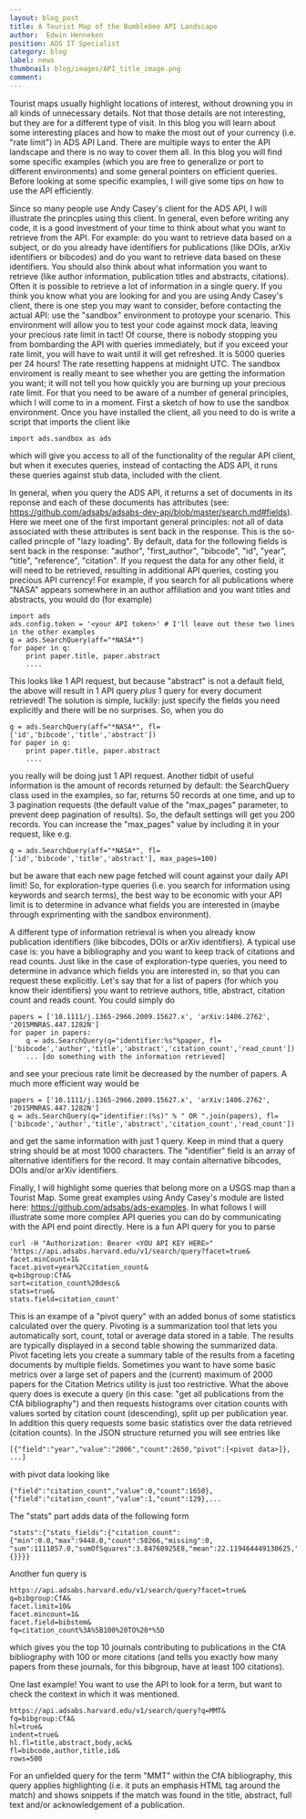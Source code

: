```yaml
---
layout: blog_post
title: A Tourist Map of the Bumblebee API Landscape
author:  Edwin Henneken
position: ADS IT Specialist
category: blog
label: news
thumbnail: blog/images/API_title_image.png
comment:
---
```


Tourist maps usually highlight locations of interest, without drowning you in all kinds of unnecessary details. Not that those details are not interesting, but they are for a different type of visit. In this blog you will learn about some interesting places and how to make the most out of your currency (i.e. "rate limit") in ADS API Land. There are multiple ways to enter the API landscape and there is no way to cover them all. In this blog you will find some specific examples (which you are free to generalize or port to different environments) and some general pointers on efficient queries. Before looking at some specific examples, I will give some tips on how to use the API efficiently.

Since so many people use Andy Casey's client for the ADS API, I will illustrate the princples using this client. In general, even before writing any code, it is a good investment of your time to think about what you want to retrieve from the API. For example: do you want to retrieve data based on a subject, or do you already have identifiers for publications (like DOIs, arXiv identifiers or bibcodes) and do you want to retrieve data based on these identifiers. You should also think about what information you want to retrieve (like author information, publication titles and abstracts, citations). Often it is possible to retrieve a lot of information in a single query. If you think you know what you are looking for and you are using Andy Casey's client, there is one step you may want to consider, before contacting the actual API: use the "sandbox" environment to protoype your scenario. This environment will allow you to test your code against mock data, leaving your precious rate limit in tact! Of course, there is nobody stopping you from bombarding the API with queries immediately, but if you exceed your rate limit, you will have to wait until it will get refreshed. It is 5000 queries per 24 hours! The rate resetting happens at midnight UTC. The sandbox enviroment is really meant to see whether you are getting the information you want; it will not tell you how quickly you are burning up your precious rate limit. For that you need to be aware of a number of general principles, which I will come to in a moment. First a sketch of how to use the sandbox environment. Once you have installed the client, all you need to do is write a script that imports the client like

    import ads.sandbox as ads

which will give you access to all of the functionality of the regular API client, but when it executes queries, instead of contacting the ADS API, it runs these queries against stub data, included with the client. 

In general, when you query the ADS API, it returns a set of documents in its reponse and each of these documents has attributes (see: https://github.com/adsabs/adsabs-dev-api/blob/master/search.md#fields). Here we meet one of the first important general principles: not all of data associated with these attributes is sent back in the response. This is the so-called princple of "lazy loading". By default, data for the following fields is sent back in the response: "author", "first_author", "bibcode", "id", "year", "title", "reference", "citation". If you request the data for any other field, it will need to be retrieved, resulting in additional API queries, costing you precious API currency! For example, if you search for all publications where "NASA" appears somewhere in an author affiliation and you want titles and abstracts, you would do (for example)

    import ads
	ads.config.token = '<your API token>' # I'll leave out these two lines in the other examples
	q = ads.SearchQuery(aff="*NASA*")
	for paper in q:
	    print paper.title, paper.abstract
	    ....
		
This looks like 1 API request, but because "abstract" is not a default field, the above will result in 1 API query *plus* 1 query for every document retrieved! The solution is simple, luckily: just specify the fields you need explicitly and there will be no surprises. So, when you do

	q = ads.SearchQuery(aff="*NASA*", fl=['id','bibcode','title','abstract'])
	for paper in q:
	    print paper.title, paper.abstract
	    ....
		
you really will be doing just 1 API request. Another tidbit of useful information is the amount of records returned by default: the SearchQuery class used in the examples, so far, returns 50 records at one time, and up to 3 pagination requests (the default value of the "max_pages" parameter, to prevent deep pagination of results). So, the default settings will get you 200 records. You can increase the "max_pages" value by including it in your request, like e.g.

    q = ads.SearchQuery(aff="*NASA*", fl=['id','bibcode','title','abstract'], max_pages=100)

but be aware that each new page fetched will count against your daily API limit! So, for exploration-type queries (i.e. you search for information using keywords and search terms), the best way to be economic with your API limit is to determine in advance what fields you are interested in (maybe through exprimenting with the sandbox environment).

A different type of information retrieval is when you already know publication identifiers (like bibcodes, DOIs or arXiv identifiers). A typical use case is: you have a bibliography and you want to keep track of citations and read counts. Just like in the case of exploration-type queries, you need to determine in advance which fields you are interested in, so that you can request these explicitly. Let's say that for a list of papers (for which you know their identifiers) you want to retrieve authors, title, abstract, citation count and reads count. You could simply do

	papers = ['10.1111/j.1365-2966.2009.15627.x', 'arXiv:1406.2762', '2015MNRAS.447.1282N']
	for paper in papers:
	    q = ads.SearchQuery(q="identifier:%s"%paper, fl=['bibcode','author','title','abstract','citation_count','read_count'])
		... [do something with the information retrieved]
		
and see your precious rate limit be decreased by the number of papers. A much more efficient way would be

	papers = ['10.1111/j.1365-2966.2009.15627.x', 'arXiv:1406.2762', '2015MNRAS.447.1282N']
	q = ads.SearchQuery(q="identifier:(%s)" % " OR ".join(papers), fl=['bibcode','author','title','abstract','citation_count','read_count'])
	
and get the same information with just 1 query. Keep in mind that a query string should be at most 1000 characters. The "identifier" field is an array of alternative identifiers for the record. It may contain alternative bibcodes, DOIs and/or arXiv identifiers. 

Finally, I will highlight some queries that belong more on a USGS map than a Tourist Map. Some great examples using Andy Casey's module are listed here: https://github.com/adsabs/ads-examples. In what follows I will illustrate some more complex API queries you can do by communicating with the API end point directly. Here is a fun API query for you to parse

    curl -H "Authorization: Bearer <YOU API KEY HERE>" 'https://api.adsabs.harvard.edu/v1/search/query?facet=true&
	facet.minCount=1&
	facet.pivot=year%2Ccitation_count&
	q=bibgroup:CfA&
	sort=citation_count%20desc&
	stats=true&
	stats.field=citation_count'

This is an exampe of a "pivot query" with an added bonus of some statistics calculated over the query. Pivoting is a summarization tool that lets you automatically sort, count, total or average data stored in a table. The results are typically displayed in a second table showing the summarized data. Pivot faceting lets you create a summary table of the results from a faceting documents by multiple fields. Sometimes you want to have some basic metrics over a large set of papers and the (current) maximum of 2000 papers for the Citation Metrics utility is just too restrictive. What the above query does is execute a query (in this case: "get all publications from the CfA bibliography") and then requests histograms over citation counts with values sorted by citation count (descending), split up per publication year. In addition this query requests some basic statistics over the data retrieved (citation counts). In the JSON structure returned you will see entries like

    [{"field":"year","value":"2006","count":2650,"pivot":[<pivot data>]}, ...]

with pivot data looking like

    {"field":"citation_count","value":0,"count":1650},{"field":"citation_count","value":1,"count":129},...

The "stats" part adds data of the following form

    "stats":{"stats_fields":{"citation_count":{"min":0.0,"max":9448.0,"count":50266,"missing":0,
	"sum":1111857.0,"sumOfSquares":3.84760925E8,"mean":22.119464449130625,"stddev":84.6484992170285,"facets":{}}}}

Another fun query is

    https://api.adsabs.harvard.edu/v1/search/query?facet=true&
	q=bibgroup:CfA&
	facet.limit=10&
	facet.mincount=1&
	facet.field=bibstem&
	fq=citation_count%3A%5B100%20TO%20*%5D

which gives you the top 10 journals contributing to publications in the CfA bibliography with 100 or more citations (and tells you exactly how many papers from these journals, for this bibgroup, have at least 100 citations).

One last example! You want to use the API to look for a term, but want to check the context in which it was mentioned. 

    https://api.adsabs.harvard.edu/v1/search/query?q=MMT&
	fq=bibgroup:CfA&
	hl=true&
	indent=true&
	hl.fl=title,abstract,body,ack&
	fl=bibcode,author,title,id&
	rows=500

For an unfielded query for the term "MMT" within the CfA bibliography, this query applies highlighting (i.e. it puts an emphasis HTML tag around the match) and shows snippets if the match was found in the title, abstract, full text and/or acknowledgement of a publication.